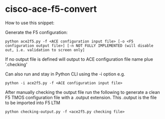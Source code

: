 # cisco-ace-f5-convert

How to use this snippet:

Generate the F5 configuration:


```
python ace2f5.py -f <ACE configuration input file> [-o <F5 configuration output file>] [-n NOT FULLY IMPLEMENTED (will disable out, i.e. validation to screen only]
```
If no output file is defined will output to ACE configuration file name plue '.checking'

Can also run and stay in Python CLI using the -i option e.g.


```
python -i ace2f5.py -f <ACE configuration input file>
```

After manually checking the output file run the following to generate a clean F5 TMOS configuration file with a .output extension. This .output is the file to be imported into F5 LTM


```
python checking-output.py -f <ace2f5.py checking file>
```
